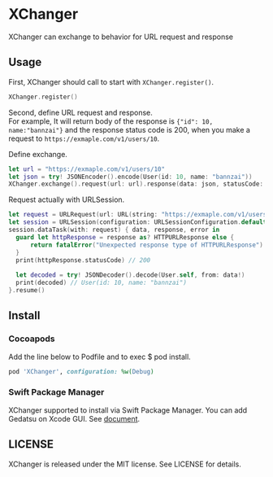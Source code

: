 # XChanger
XChanger can exchange to behavior for URL request and response

## Usage
First, XChanger should call to start with `XChanger.register()`.
```swift
XChanger.register()
```

Second, define URL request and response.   
For example, It will return body of the response is `{"id": 10, name:"bannzai"}` and the response status code is 200, when you make a request to `https://exmaple.com/v1/users/10`.

Define exchange.
```swift
let url = "https://exmaple.com/v1/users/10"
let json = try! JSONEncoder().encode(User(id: 10, name: "bannzai"))
XChanger.exchange().request(url: url).response(data: json, statusCode: 200)
```

Request actually with URLSession.
```swift
let request = URLRequest(url: URL(string: "https://exmaple.com/v1/users/10")!)
let session = URLSession(configuration: URLSessionConfiguration.default)
session.dataTask(with: request) { data, response, error in
  guard let httpResponse = response as? HTTPURLResponse else {
      return fatalError("Unexpected response type of HTTPURLResponse")
  }
  print(httpResponse.statusCode) // 200
  
  let decoded = try! JSONDecoder().decode(User.self, from: data!)
  print(decoded) // User(id: 10, name: "bannzai")
}.resume()
```

## Install
### Cocoapods
Add the line below to Podfile and to exec $ pod install.

```ruby
pod 'XChanger', configuration: %w(Debug)
```

### Swift Package Manager
XChanger supported to install via Swift Package Manager. You can add Gedatsu on Xcode GUI. See [document](https://developer.apple.com/documentation/xcode/adding_package_dependencies_to_your_app).


## LICENSE
XChanger is released under the MIT license. See LICENSE for details.
